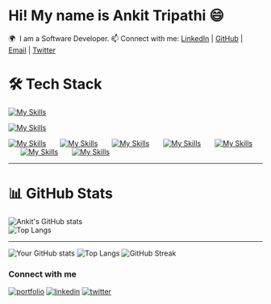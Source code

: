 # Hi! My name is Ankit Tripathi 😄
🌍  I am a Software Developer.
📫 Connect with me: [LinkedIn](https://www.linkedin.com/in/ankittripathe)  |  [GitHub](https://github.com/ankittripathe)  |  [Email](mailto:ankittripathe@gmail.com) | 
[Twitter](https://x.com/ankittripathe)

# 🛠 Tech Stack  
[![My Skills](https://skillicons.dev/icons?i=html,css)]()
&nbsp;&nbsp;&nbsp;&nbsp;&nbsp; 

[![My Skills](https://skillicons.dev/icons?i=react,next,redux)]() 
&nbsp;&nbsp;&nbsp;&nbsp;&nbsp; 

[![My Skills](https://skillicons.dev/icons?i=tailwind,scss,bootstrap)]() &nbsp;&nbsp;&nbsp;&nbsp;&nbsp; 
[![My Skills](https://skillicons.dev/icons?i=figma)]() 
&nbsp;&nbsp;&nbsp;&nbsp;&nbsp;
[![My Skills](https://skillicons.dev/icons?i=c,cpp)]() 
&nbsp;&nbsp;&nbsp;&nbsp;&nbsp;
[![My Skills](https://skillicons.dev/icons?i=firebase,mongo)]() &nbsp;&nbsp;&nbsp;&nbsp;&nbsp;
[![My Skills](https://skillicons.dev/icons?i=git,github)]() 
&nbsp;&nbsp;&nbsp;&nbsp;&nbsp;
[![My Skills](https://skillicons.dev/icons?i=netlify)]() 
&nbsp;&nbsp;&nbsp;&nbsp;&nbsp;
[![My Skills](https://skillicons.dev/icons?i=vscode,sublime)]() 
&nbsp;&nbsp;&nbsp;&nbsp;&nbsp;

---

# 📊 GitHub Stats  
![Ankit's GitHub stats](https://github-readme-stats.vercel.app/api?username=ankittripathe&show_icons=true&theme=tokyonight&count_private=true&cache_seconds=86400)
<br>
![Top Langs](https://github-readme-stats.vercel.app/api/top-langs/?username=ankittripathe&layout=compact&theme=tokyonight)  

---

![Your GitHub stats](https://github-readme-stats.vercel.app/api?username=ankittripathe)
![Top Langs](https://github-readme-stats.vercel.app/api/top-langs/?username=ankittripathe)
![GitHub Streak](https://github-readme-streak-stats.herokuapp.com/?user=ankittripathe)



### Connect with me

[![portfolio](https://img.shields.io/badge/my_portfolio-000?style=for-the-badge&logo=ko-fi&logoColor=white)](https://mukeshgehlot-portfolio.vercel.app/)
[![linkedin](https://img.shields.io/badge/linkedin-0A66C2?style=for-the-badge&logo=linkedin&logoColor=white)](www.linkedin.com/in/mukesh-gehlot-2b2b361b2)
[![twitter](https://img.shields.io/badge/twitter-1DA1F2?style=for-the-badge&logo=twitter&logoColor=white)](https://twitter.com/omuksa007)



